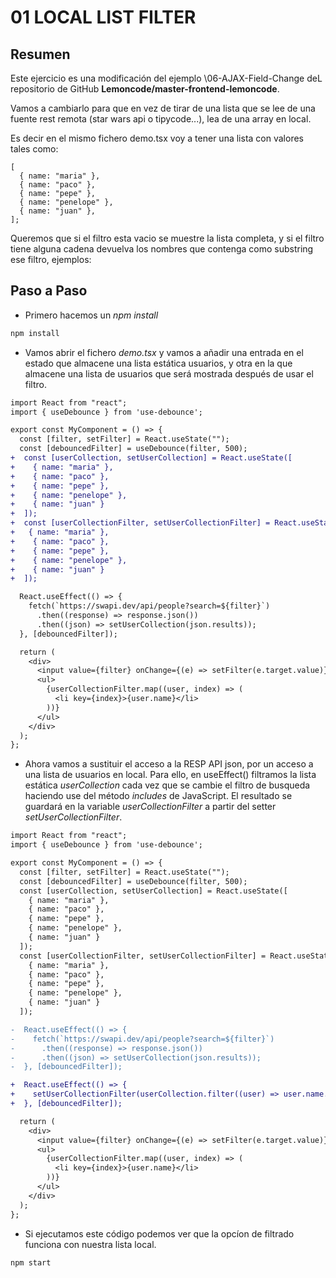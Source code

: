 # 01 LOCAL LIST FILTER

## Resumen

Este ejercicio es una modificación del ejemplo \06-AJAX-Field-Change deL
repositorio de GitHub **Lemoncode/master-frontend-lemoncode**.

Vamos a cambiarlo para que en vez de tirar de una lista que se lee de una
fuente rest remota (star wars api o tipycode...), lea de una array en local.

Es decir en el mismo fichero demo.tsx voy a tener una lista con valores
tales como:

```tsx
[
  { name: "maria" },
  { name: "paco" },
  { name: "pepe" },
  { name: "penelope" },
  { name: "juan" },
];
```

Queremos que si el filtro esta vacio se muestre la lista completa, y si el
filtro tiene alguna cadena devuelva los nombres que contenga como substring
ese filtro, ejemplos:

## Paso a Paso

- Primero hacemos un _npm install_

```bash
npm install
```

- Vamos abrir el fichero _demo.tsx_ y vamos a añadir una entrada en el
  estado que almacene una lista estática usuarios, y otra en la que almacene
  una lista de usuarios que será mostrada después de usar el filtro.

```diff
import React from "react";
import { useDebounce } from 'use-debounce';

export const MyComponent = () => {
  const [filter, setFilter] = React.useState("");
  const [debouncedFilter] = useDebounce(filter, 500);
+  const [userCollection, setUserCollection] = React.useState([
+    { name: "maria" },
+    { name: "paco" },
+    { name: "pepe" },
+    { name: "penelope" },
+    { name: "juan" }
+  ]);
+  const [userCollectionFilter, setUserCollectionFilter] = React.useState([
+   { name: "maria" },
+    { name: "paco" },
+    { name: "pepe" },
+    { name: "penelope" },
+    { name: "juan" }
+  ]);

  React.useEffect(() => {
    fetch(`https://swapi.dev/api/people?search=${filter}`)
      .then((response) => response.json())
      .then((json) => setUserCollection(json.results));
  }, [debouncedFilter]);

  return (
    <div>
      <input value={filter} onChange={(e) => setFilter(e.target.value)} />
      <ul>
        {userCollectionFilter.map((user, index) => (
          <li key={index}>{user.name}</li>
        ))}
      </ul>
    </div>
  );
};
```

- Ahora vamos a sustituir el acceso a la RESP API json, por un acceso
  a una lista de usuarios en local. Para ello, en useEffect() filtramos la
  lista estática _userCollection_ cada vez que se cambie el filtro de
  busqueda haciendo use del método _includes_ de JavaScript. El resultado
  se guardará en la variable _userCollectionFilter_ a partir del setter
  _setUserCollectionFilter_.

```diff
import React from "react";
import { useDebounce } from 'use-debounce';

export const MyComponent = () => {
  const [filter, setFilter] = React.useState("");
  const [debouncedFilter] = useDebounce(filter, 500);
  const [userCollection, setUserCollection] = React.useState([
    { name: "maria" },
    { name: "paco" },
    { name: "pepe" },
    { name: "penelope" },
    { name: "juan" }
  ]);
  const [userCollectionFilter, setUserCollectionFilter] = React.useState([
    { name: "maria" },
    { name: "paco" },
    { name: "pepe" },
    { name: "penelope" },
    { name: "juan" }
  ]);

-  React.useEffect(() => {
-    fetch(`https://swapi.dev/api/people?search=${filter}`)
-      .then((response) => response.json())
-      .then((json) => setUserCollection(json.results));
-  }, [debouncedFilter]);

+  React.useEffect(() => {
+    setUserCollectionFilter(userCollection.filter((user) => user.name.includes(filter)))
+  }, [debouncedFilter]);

  return (
    <div>
      <input value={filter} onChange={(e) => setFilter(e.target.value)} />
      <ul>
        {userCollectionFilter.map((user, index) => (
          <li key={index}>{user.name}</li>
        ))}
      </ul>
    </div>
  );
};
```

- Si ejecutamos este código podemos ver que la opcíon de filtrado funciona con
  nuestra lista local.

```bash
npm start
```
